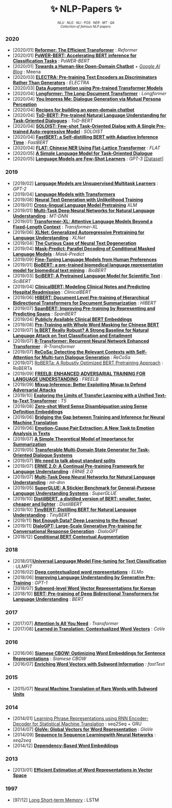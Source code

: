 <h1 align="center"> 	✨ NLP-Papers ✨</h1>

<p align="center" style="font-size:10px">
  <em>
    NLU
    · NLG
    · NLI
    · POS
    · NER
    · MT
    · QA
  </em>
	<br/>
  <em>
    Collection of famous NLP papers.
  </em>
</p>



### 2020

- [2020/01] **[Reformer: The Efficient Transformer](https://arxiv.org/abs/2001.04451.pdf)** : *Reformer*
- [2020/01] **[PoWER-BERT: Accelerating BERT inference for Classification Tasks](https://arxiv.org/abs/2001.08950)** : *PoWER-BERT*
- [2020/01] **[Towards a Human-like Open-Domain Chatbot](https://arxiv.org/abs/2001.09977.pdf)** + *[Google AI Blog](https://ai.googleblog.com/2020/01/towards-conversational-agent-that-can.html)* : Meena
- [2020/03] **[ELECTRA: Pre-training Text Encoders as Discriminators Rather Than Generators](https://arxiv.org/abs/2003.10555.pdf)** : *ELECTRA*
- [2020/03] **[Data Augmentation using Pre-trained Transformer Models](https://arxiv.org/abs/2003.02245)**
- [2020/04] **[Longformer: The Long-Document Transformer](https://arxiv.org/abs/2004.05150.pdf)** : *Longformer*
- [2020/04] **[You Impress Me: Dialogue Generation via Mutual Persona Perception](https://arxiv.org/abs/2004.05388.pdf)**
- [2020/04] **[Recipes for building an open-domain chatbot](https://arxiv.org/abs/2004.13637.pdf)**
- [2020/04] **[ToD-BERT: Pre-trained Natural Language Understanding for Task-Oriented Dialogues](https://arxiv.org/abs/2004.06871.pdf)** : *ToD-BERT*
- [2020/04] **[SOLOIST: Few-shot Task-Oriented Dialog with A Single Pre-trained Auto-regressive Model](https://arxiv.org/abs/2005.05298.pdf)** : *SOLOIST*
- [2020/04] **[FastBERT: a Self-distilling BERT with Adaptive Inference Time](https://arxiv.org/abs/2004.02178)** : *FastBERT*
- [2020/04] **[FLAT: Chinese NER Using Flat-Lattice Transformer](https://arxiv.org/abs/2004.11795)** : *FLAT*
- [2020/05] **[A Simple Language Model for Task-Oriented Dialogue](https://arxiv.org/abs/2005.00796.pdf)**
- [2020/05] **[Language Models are Few-Shot Learners](https://arxiv.org/pdf/2005.14165.pdf)** : *GPT-3* [[Dataset]](https://github.com/openai/gpt-3)

### 2019

- [2019/02] **[Language Models are Unsupervised Multitask Learners](https://d4mucfpksywv.cloudfront.net/better-language-models/language_models_are_unsupervised_multitask_learners.pdf)** : *GPT-2*
- [2019/04] **[Language Models with Transformers](https://arxiv.org/abs/1904.09408)**
- [2019/08] **[Neural Text Generation with Unlikelihood Training](https://arxiv.org/pdf/1908.04319.pdf)**
- [2019/01] **[Cross-lingual Language Model Pretraining](https://arxiv.org/pdf/1901.07291.pdf)** *XLM*
- [2019/01] **[Multi-Task Deep Neural Networks for Natural Language Understanding](https://arxiv.org/pdf/1901.11504.pdf)** : *MT-DNN*
- [2019/01] **[Transformer-XL: Attentive Language Models Beyond a Fixed-Length Context](https://arxiv.org/abs/1901.02860)** : *Transformer-XL*
- [2019/06] **[XLNet: Generalized Autoregressive Pretraining for Language Understanding](https://arxiv.org/abs/1906.08237)** : *XLNet*
- [2019/04] **[The Curious Case of Neural Text Degeneration](https://arxiv.org/pdf/1904.09751.pdf)**
- [2019/04] **[Mask-Predict: Parallel Decoding of Conditional Masked Language Models](https://arxiv.org/abs/1904.09324.pdf)** : *Mask-Predict*
- [2019/09] **[Fine-Tuning Language Models from Human Preferences](https://arxiv.org/abs/1909.08593)**
- [2019/01] **[BioBERT: a pre-trained biomedical language representation model for biomedical text mining](https://arxiv.org/ftp/arxiv/papers/1901/1901.08746.pdf)** : *BioBERT*
- [2019/03] **[SciBERT: A Pretrained Language Model for Scientific Text](https://arxiv.org/abs/1903.10676.pdf)** : *SciBERT*
- [2019/04] **[ClinicalBERT: Modeling Clinical Notes and Predicting Hospital Readmission](https://arxiv.org/abs/1904.05342.pdf)** : *ClinicalBERT*
- [2019/06] **[HIBERT: Document Level Pre-training of Hierarchical Bidirectional Transformers for Document Summarization](https://arxiv.org/pdf/1905.06566.pdf)** : *HIBERT*
- [2019/07] **[SpanBERT: Improving Pre-training by Representing and Predicting Spans](https://arxiv.org/abs/1907.10529)** : *SpanBERT*
- [2019/04] **[Publicly Available Clinical BERT Embeddings](https://arxiv.org/abs/1904.03323.pdf)**
- [2019/08] **[Pre-Training with Whole Word Masking for Chinese BERT](https://arxiv.org/pdf/1906.08101.pdf)**
- [2019/07] **[Is BERT Really Robust? A Strong Baseline for Natural Language Attack on Text Classification and Entailment](https://arxiv.org/pdf/1907.11932.pdf)**
- [2019/07] **[R-Transformer: Recurrent Neural Network Enhanced Transformer](https://arxiv.org/abs/1907.05572)** : *R-Transformer*
- [2019/07] **[ReCoSa: Detecting the Relevant Contexts with Self-Attention for Multi-turn Dialogue Generation](https://arxiv.org/abs/1907.05339.pdf)** : *ReCoSa*
- [2019/07] [RoBERTa: A Robustly Optimized BERT Pretraining Approach](https://arxiv.org/pdf/1907.11692.pdf) : RoBERTa
- [2019/09] **[FREELB: ENHANCED ADVERSARIAL TRAINING FOR LANGUAGE UNDERSTANDING](https://arxiv.org/pdf/1909.11764.pdf)** : *FREELB*
- [2019/09] **[Mixup Inference: Better Exploiting Mixup to Defend Adversarial Attacks](https://arxiv.org/pdf/1909.11515.pdf)**
- [2019/10] **[Exploring the Limits of Transfer Learning with a Unified Text-to-Text Transformer](https://arxiv.org/pdf/1910.10683.pdf)** : *T5*
- [2019/08] **[Zero-shot Word Sense Disambiguation using Sense Definition Embeddings](https://malllabiisc.github.io/publications/papers/EWISE_ACL19.pdf)**
- [2019/06] **[Bridging the Gap between Training and Inference for Neural Machine Translation](https://arxiv.org/pdf/1906.02448.pdf)**
- [2019/06] **[Emotion-Cause Pair Extraction: A New Task to Emotion Analysis in Texts](https://arxiv.org/pdf/1906.01267.pdf)**
- [2019/07] **[A Simple Theoretical Model of Importance for Summarization](https://www.aclweb.org/anthology/P19-1101.pdf)**
- [2019/05] **[Transferable Multi-Domain State Generator for Task-Oriented Dialogue Systems](https://arxiv.org/pdf/1905.08743.pdf)**
- [2019/07] **[We need to talk about standard splits](http://wellformedness.com/papers/gorman-bedrick-19.pdf)**
- [2019/07] **[ERNIE 2.0: A Continual Pre-training Framework for Language Understanding](https://arxiv.org/abs/1907.12412v1.pdf)** : *ERNIE 2.0*
- [2019/07] **[Multi-Task Deep Neural Networks for Natural Language Understanding](https://www.aclweb.org/anthology/P19-1441.pdf)** : *mt-dnn*
- [2019/05] **[SuperGLUE: A Stickier Benchmark for General-Purpose Language Understanding Systems](https://arxiv.org/pdf/1905.00537.pdf)** : *SuperGLUE*
- [2019/10] **[DistillBERT, a distilled version of BERT: smaller, faster, cheaper and lighter](https://arxiv.org/abs/1910.01108)** : *DistillBERT*
- [2019/10] **[TinyBERT: Distilling BERT for Natural Language Understanding](https://arxiv.org/abs/1909.10351)** : *TinyBERT*
- [2019/11] **[Not Enough Data? Deep Learning to the Rescue!](https://arxiv.org/abs/1911.03118)**
- [2019/11] **[DialoGPT: Large-Scale Generative Pre-training for Conversational Response Generation](https://arxiv.org/abs/1911.00536.pdf)** : *DialoGPT*
- [2018/12] **[Conditional BERT Contextual Augmentation](https://arxiv.org/abs/1812.06705)**

### 2018

- [2018/01]**[Universal Language Model Fine-tuning for Text Classification](https://arxiv.org/pdf/1801.06146.pdf)** : *ULMFIT*
- [2018/02] **[Deep contextualized word representations](https://arxiv.org/pdf/1802.05365.pdf)** : *ELMo*
- [2018/06] **[Improving Language Understanding by Generative Pre-Training](https://s3-us-west-2.amazonaws.com/openai-assets/research-covers/language-unsupervised/language_understanding_paper.pdf)** : *GPT-1*
- [2018/07] **[Subword-level Word Vector Representations for Korean](https://www.aclweb.org/anthology/P18-1226.pdf)**
- [2018/10] **[BERT: Pre-training of Deep Bidirectional Transformers for Language Understanding](https://arxiv.org/pdf/1810.04805.pdf)** : *BERT*

### 2017

- [2017/07] **[Attention Is All You Need](https://arxiv.org/pdf/1706.03762.pdf)** : *Transformer*
- [2017/08] **[Learned in Translation: Contextualized Word Vectors](http://papers.nips.cc/paper/7209-learned-in-translation-contextualized-word-vectors.pdf)** : *CoVe*

### 2016

- [2016/06] **[Siamese CBOW: Optimizing Word Embeddings for Sentence Representations](https://arxiv.org/pdf/1606.04640.pdf)** : *Siamese CBOW*
- [2016/07] **[Enriching Word Vectors with Subword Information](https://arxiv.org/pdf/1607.04606.pdf)** : *fastText*

### 2015

- [2015/07] **[Neural Machine Translation of Rare Words with Subword Units](https://www.aclweb.org/anthology/P16-1162.pdf)**

### 2014

- [2014/01] [Learning Phrase Representations using RNN Encoder-Decoder for Statistical Machine Translation](https://arxiv.org/abs/1406.1078) : seq2Seq + GRU
- [2014/07] **[GloVe: Global Vectors for Word Representation](https://nlp.stanford.edu/pubs/glove.pdf)** : *GloVe*
- [2014/09] **[Sequence to Sequence Learningwith Neural Networks](https://arxiv.org/pdf/1409.3215.pdf)** : *seq2seq*
- [2014/12] **[Dependency-Based Word Embeddings](https://www.aclweb.org/anthology/P14-2050.pdf)**

### 2013

- [2013/01] **[Efficient Estimation of Word Representations in Vector Space](https://arxiv.org/pdf/1301.3781.pdf)**

### 1997

- [97/12] [Long Short-term Memory](https://www.researchgate.net/publication/13853244_Long_Short-term_Memory) : LSTM


